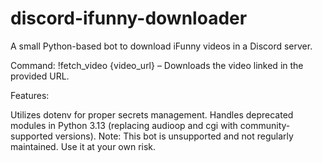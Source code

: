 # discord-ifunny-downloader
A small Python-based bot to download iFunny videos in a Discord server.

Command:
!fetch_video {video_url} – Downloads the video linked in the provided URL.

Features:

Utilizes dotenv for proper secrets management.
Handles deprecated modules in Python 3.13 (replacing audioop and cgi with community-supported versions).
Note:
This bot is unsupported and not regularly maintained. Use it at your own risk.